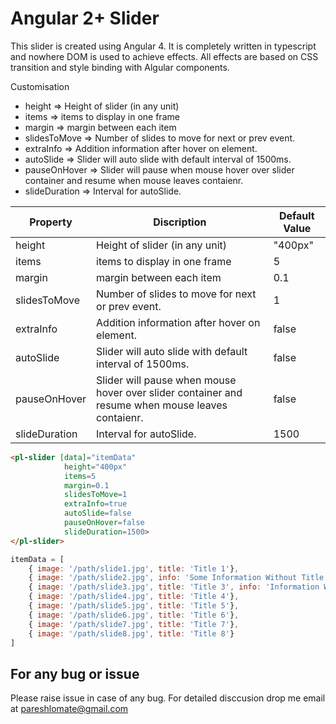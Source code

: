 # Angular 2+ Slider
This slider is created using Angular 4. It is completely written in typescript and nowhere DOM is used to achieve effects. All effects are based on CSS transition and style binding with Algular components.


Customisation
* height => Height of slider (in any unit)
* items => items to display in one frame
* margin => margin between each item
* slidesToMove => Number of slides to move for next or prev event.
* extraInfo => Addition information after hover on element.
* autoSlide => Slider will auto slide with default interval of 1500ms.
* pauseOnHover => Slider will pause when mouse hover over slider container and resume when mouse leaves contaienr.
* slideDuration => Interval for autoSlide.

|Property|Discription|Default Value|
|-|-|-|
|height|Height of slider (in any unit)| "400px" |
|items|items to display in one frame| 5 |
|margin|margin between each item| 0.1 |
|slidesToMove|Number of slides to move for next or prev event.| 1 |
|extraInfo|Addition information after hover on element.| false |
|autoSlide|Slider will auto slide with default interval of 1500ms.| false |
|pauseOnHover|Slider will pause when mouse hover over slider container and resume when mouse leaves contaienr.|false |
|slideDuration|Interval for autoSlide.|1500|

```html
<pl-slider [data]="itemData"
            height="400px"
            items=5
            margin=0.1
            slidesToMove=1
            extraInfo=true
            autoSlide=false
            pauseOnHover=false
            slideDuration=1500>
</pl-slider>
```

```javascript
itemData = [
    { image: '/path/slide1.jpg', title: 'Title 1'}, 
    { image: '/path/slide2.jpg', info: 'Some Information Without Title'},
    { image: '/path/slide3.jpg', title: 'Title 3', info: 'Information With Title'},
    { image: '/path/slide4.jpg', title: 'Title 4'},
    { image: '/path/slide5.jpg', title: 'Title 5'},
    { image: '/path/slide6.jpg', title: 'Title 6'},
    { image: '/path/slide7.jpg', title: 'Title 7'},
    { image: '/path/slide8.jpg', title: 'Title 8'}
]
```

## For any bug or issue
Please raise issue in case of any bug. For detailed disccusion drop me 
email at pareshlomate@gmail.com
